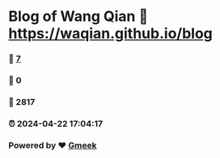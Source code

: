 # Blog of Wang Qian :link: https://waqian.github.io/blog 
### :page_facing_up: [7](https://waqian.github.io/blog/tag.html) 
### :speech_balloon: 0 
### :hibiscus: 2817 
### :alarm_clock: 2024-04-22 17:04:17 
### Powered by :heart: [Gmeek](https://github.com/Meekdai/Gmeek)
